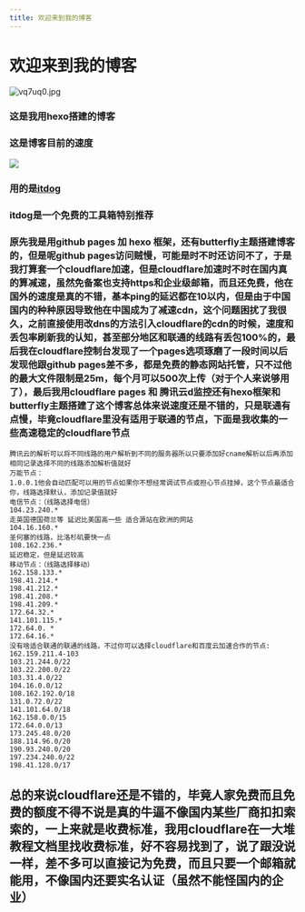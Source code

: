 ```yaml
---
title: 欢迎来到我的博客
---
```


# 欢迎来到我的博客
![vq7uq0.jpg](https://s1.ax1x.com/2022/09/09/vq7uq0.jpg)

### 这是我用hexo搭建的博客

### 这是博客目前的速度

![](https://s1.ax1x.com/2022/09/09/vqHvnI.md.jpg)

### 用的是[itdog](https://itdog.cn)
### itdog是一个免费的工具箱特别推荐
### 原先我是用github pages 加 hexo 框架，还有butterfly主题搭建博客的，但是呢github pages访问贼慢，可能是时不时还访问不了，于是我打算套一个cloudflare加速，但是cloudflare加速时不时在国内真的算减速，虽然免备案也支持https和企业级邮箱，而且还免费，他在国外的速度是真的不错，基本ping的延迟都在10以内，但是由于中国国内的种种原因导致他在中国成为了减速cdn，这个问题困扰了我很久，之前直接使用改dns的方法引入cloudflare的cdn的时候，速度和丢包率刷新我的认知，甚至部分地区和联通的线路有丢包100%的，最后我在cloudflare控制台发现了一个pages选项琢磨了一段时间以后发现他跟github pages差不多，都是免费的静态网站托管，只不过他的最大文件限制是25m，每个月可以500次上传（对于个人来说够用了），最后我用cloudflare pages 和 腾讯云d监控还有hexo框架和butterfly主题搭建了这个博客总体来说速度还是不错的，只是联通有点慢，毕竟cloudflare里没有适用于联通的节点，下面是我收集的一些高速稳定的cloudflare节点
```ip
腾讯云的解析可以将不同线路的用户解析到不同的服务器所以只要添加好cname解析以后再添加相同记录选择不同的线路添加解析值就好
万能节点：
1.0.0.1他会自动匹配可以用的节点如果你不想经常调试节点或担心节点挂掉，这个节点最适合你，线路选择默认，添加记录值就好
电信节点：（线路选择电信）
104.23.240.*
走英国德国荷兰等 延迟比美国高一些 适合源站在欧洲的网站
104.16.160.*
圣何塞的线路，比洛杉矶要快一点
108.162.236.*
延迟稳定，但是延迟较高
移动节点：（线路选择移动）
162.158.133.* 
198.41.214.*
198.41.212.*
198.41.208.*
198.41.209.*
172.64.32.*
141.101.115.*
172.64.0. *
172.64.16.* 
没有啥适合联通的联通的线路，不过你可以选择cloudflare和百度云加速合作的节点:
162.159.211.4-103
103.21.244.0/22
103.22.200.0/22
103.31.4.0/22
104.16.0.0/12
108.162.192.0/18
131.0.72.0/22
141.101.64.0/18
162.158.0.0/15
172.64.0.0/13
173.245.48.0/20
188.114.96.0/20
190.93.240.0/20
197.234.240.0/22
198.41.128.0/17
```
## 总的来说cloudflare还是不错的，毕竟人家免费而且免费的额度不得不说是真的牛逼不像国内某些厂商扣扣索索的，一上来就是收费标准，我用cloudflare在一大堆教程文档里找收费标准，好不容易找到了，说了跟没说一样，差不多可以直接记为免费，而且只要一个邮箱就能用，不像国内还要实名认证（虽然不能怪国内的企业）